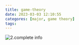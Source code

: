 ```yaml
---
title: game-theory
date: 2023-03-03 12:10:55
categores: [major, game theory]
tags:
---
```


![2.complete info](/_pages/game-theory/2.static_completeinfo_out)
